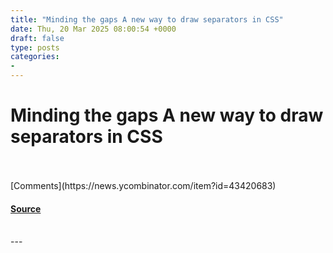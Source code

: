 ```yaml
---
title: "Minding the gaps A new way to draw separators in CSS"
date: Thu, 20 Mar 2025 08:00:54 +0000
draft: false
type: posts
categories: 
- 
---
```

# Minding the gaps A new way to draw separators in CSS

<br/>

<br/>
[Comments](https://news.ycombinator.com/item?id=43420683)

#### [Source](https://blogs.windows.com/msedgedev/2025/03/19/minding-the-gaps-a-new-way-to-draw-separators-in-css/)

<br/>
---
